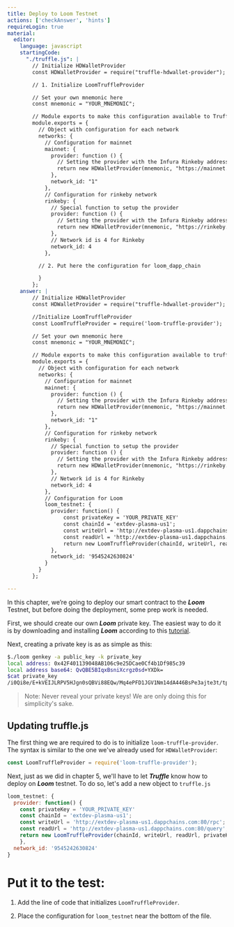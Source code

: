 ```yaml
---
title: Deploy to Loom Testnet
actions: ['checkAnswer', 'hints']
requireLogin: true
material:
  editor:
    language: javascript
    startingCode:
      "./truffle.js": |
        // Initialize HDWalletProvider
        const HDWalletProvider = require("truffle-hdwallet-provider");

        // 1. Initialize LoomTruffleProvider

        // Set your own mnemonic here
        const mnemonic = "YOUR_MNEMONIC";

        // Module exports to make this configuration available to Truffle itself
        module.exports = {
          // Object with configuration for each network
          networks: {
            // Configuration for mainnet
            mainnet: {
              provider: function () {
                // Setting the provider with the Infura Rinkeby address and Token
                return new HDWalletProvider(mnemonic, "https://mainnet.infura.io/v3/YOUR_TOKEN")
              },
              network_id: "1"
            },
            // Configuration for rinkeby network
            rinkeby: {
              // Special function to setup the provider
              provider: function () {
                // Setting the provider with the Infura Rinkeby address and Token
                return new HDWalletProvider(mnemonic, "https://rinkeby.infura.io/v3/YOUR_TOKEN")
              },
              // Network id is 4 for Rinkeby
              network_id: 4
            },

          // 2. Put here the configuration for loom_dapp_chain

          }
        };
    answer: |
        // Initialize HDWalletProvider
        const HDWalletProvider = require("truffle-hdwallet-provider");

        //Initialize LoomTruffleProvider
        const LoomTruffleProvider = require('loom-truffle-provider');

        // Set your own mnemonic here
        const mnemonic = "YOUR_MNEMONIC";

        // Module exports to make this configuration available to truffle itself
        module.exports = {
          // Object with configuration for each network
          networks: {
            // Configuration for mainnet
            mainnet: {
              provider: function () {
                // Setting the provider with the Infura Rinkeby address and Token
                return new HDWalletProvider(mnemonic, "https://mainnet.infura.io/v3/YOUR_TOKEN")
              },
              network_id: "1"
            },
            // Configuration for rinkeby network
            rinkeby: {
              // Special function to setup the provider
              provider: function () {
                // Setting the provider with the Infura Rinkeby address and Token
                return new HDWalletProvider(mnemonic, "https://rinkeby.infura.io/v3/YOUR_TOKEN")
              },
              // Network id is 4 for Rinkeby
              network_id: 4
            },
            // Configuration for Loom
            loom_testnet: {
              provider: function() {
                  const privateKey = 'YOUR_PRIVATE_KEY'
                  const chainId = 'extdev-plasma-us1';
                  const writeUrl = 'http://extdev-plasma-us1.dappchains.com:80/rpc';
                  const readUrl = 'http://extdev-plasma-us1.dappchains.com:80/query';
                  return new LoomTruffleProvider(chainId, writeUrl, readUrl, privateKey);
              },
              network_id: '9545242630824'
            }
          }
        };

---
```

In this chapter, we’re going to deploy our smart contract to the ***Loom*** Testnet, but before doing the deployment, some prep work is needed.

First, we should create our own ***Loom*** private key. The easiest way to do it is by downloading and installing ***Loom*** according to this <a href="https://loomx.io/developers/en/basic-install-all.html" target=_blank>tutorial</a>.

Next, creating a private key is as as simple as this:

```bash
$./loom genkey -a public_key -k private_key
local address: 0x42F401139048AB106c9e25DCae0Cf4b1Df985c39
local address base64: QvQBE5BIqxBsniXcrgz0sd+YXDk=
$cat private_key
/i0Qi8e/E+kVEIJLRPV5HJgn0sQBVi88EQw/Mq4ePFD1JGV1Nm14dA446BsPe3ajte3t/tpj7HaHDL84+Ce4Dg==
```

>Note: Never reveal your private keys! We are only doing this for simplicity's sake.

## Updating truffle.js

The first thing we are required to do is to initialize `loom-truffle-provider`. The syntax is similar to the one we've already used for `HDWalletProvider`:

```JavaScript
const LoomTruffleProvider = require('loom-truffle-provider');
```

Next, just as we did in chapter 5, we'll have to let ***Truffle*** know how to deploy on ***Loom*** testnet. To do so, let's add a new object to `truffle.js`

```JavaScript
loom_testnet: {
  provider: function() {
    const privateKey = 'YOUR_PRIVATE_KEY'
    const chainId = 'extdev-plasma-us1';
    const writeUrl = 'http://extdev-plasma-us1.dappchains.com:80/rpc';
    const readUrl = 'http://extdev-plasma-us1.dappchains.com:80/query';
    return new LoomTruffleProvider(chainId, writeUrl, readUrl, privateKey);
    },
  network_id: '9545242630824'
}
```

# Put it to the test:

1. Add the line of code that initializes `LoomTruffleProvider`.

2. Place the configuration for `loom_testnet` near the bottom of the file.
